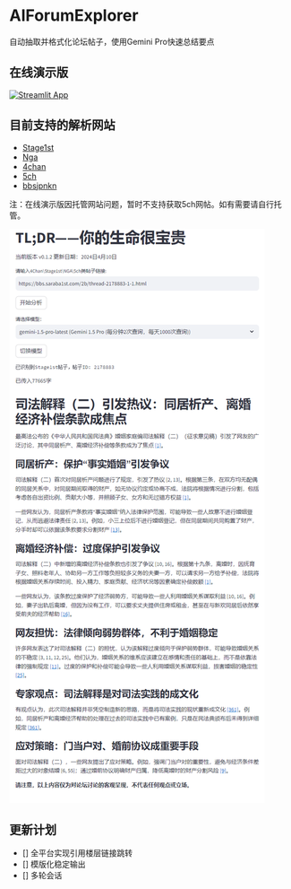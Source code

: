 # AIForumExplorer
自动抽取并格式化论坛帖子，使用Gemini Pro快速总结要点  

## 在线演示版  
[![Streamlit App](https://static.streamlit.io/badges/streamlit_badge_black_white.svg)](https://aiforumexplorer.streamlit.app/)  
## 目前支持的解析网站  
- [Stage1st](https://bbs.saraba1st.com/2b/forum.php)
- [Nga](https://nga.178.com/)
- [4chan](https://www.4chan.org/)
- [5ch](https://itest.5ch.net/)
- [bbsjpnkn](https://bbs.jpnkn.com)

注：在线演示版因托管网站问题，暂时不支持获取5ch网帖。如有需要请自行托管。

![界面演示](https://raw.githubusercontent.com/NB-XX/AIForumExplorer/main/res/example.png)
## 更新计划
- [] 全平台实现引用楼层链接跳转
- [] 模版化稳定输出
- [] 多轮会话
